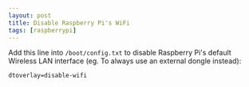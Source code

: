 ```yaml
---
layout: post
title: Disable Raspberry Pi's WiFi
tags: [raspberrypi]
---
```


Add this line into `/boot/config.txt` to disable Raspberry Pi's default Wireless LAN interface (eg. To always use an external dongle instead):

```
dtoverlay=disable-wifi
```
